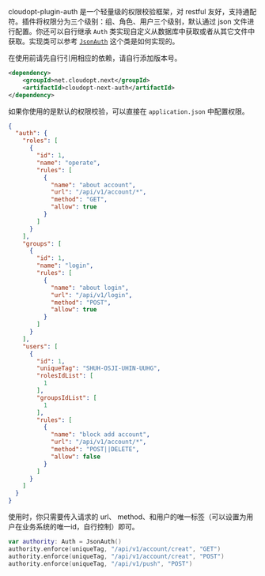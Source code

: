 cloudopt-plugin-auth 是一个轻量级的权限校验框架，对 restful 友好，支持通配符。插件将权限分为三个级别：组、角色、用户三个级别，默认通过 json 文件进行配置。你还可以自行继承 `Auth` 类实现自定义从数据库中获取或者从其它文件中获取。实现类可以参考 [`JsonAuth`](https://github.com/cloudoptlab/cloudopt-next/blob/master/cloudopt-next-auth/src/main/kotlin/net/cloudopt/next/auth/impl/JsonAuth.kt) 这个类是如何实现的。

在使用前请先自行引用相应的依赖，请自行添加版本号。

````xml
<dependency>
    <groupId>net.cloudopt.next</groupId>
    <artifactId>cloudopt-next-auth</artifactId>
</dependency>
````

如果你使用的是默认的权限校验，可以直接在 `application.json` 中配置权限。

````json
{
  "auth": {
    "roles": [
      {
        "id": 1,
        "name": "operate",
        "rules": [
          {
            "name": "about account",
            "url": "/api/v1/account/*",
            "method": "GET",
            "allow": true
          }
        ]
      }
    ],
    "groups": [
      {
        "id": 1,
        "name": "login",
        "rules": [
          {
            "name": "about login",
            "url": "/api/v1/login",
            "method": "POST",
            "allow": true
          }
        ]
      }
    ],
    "users": [
      {
        "id": 1,
        "uniqueTag": "SHUH-OSJI-UHIN-UUHG",
        "rolesIdList": [
          1
        ],
        "groupsIdList": [
          1
        ],
        "rules": [
          {
            "name": "block add account",
            "url": "/api/v1/account/*",
            "method": "POST||DELETE",
            "allow": false
          }
        ]
      }
    ]
  }
}
````

使用时，你只需要传入请求的 url、 method、和用户的唯一标签（可以设置为用户在业务系统的唯一id，自行控制）即可。

````kotlin
var authority: Auth = JsonAuth()
authority.enforce(uniqueTag, "/api/v1/account/creat", "GET")
authority.enforce(uniqueTag, "/api/v1/account/creat", "POST")
authority.enforce(uniqueTag, "/api/v1/push", "POST")
````
